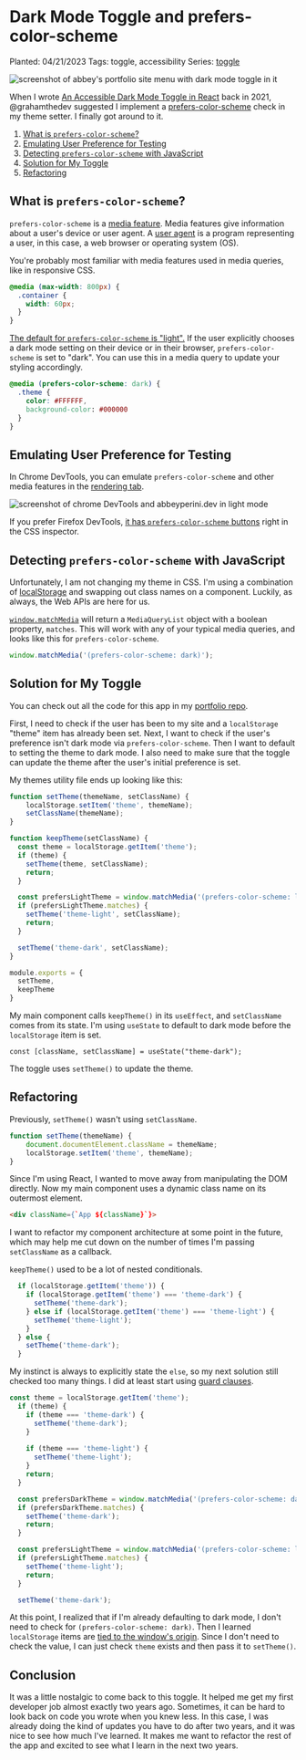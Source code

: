 # Dark Mode Toggle and prefers-color-scheme

Planted: 04/21/2023
Tags: toggle, accessibility
Series: [toggle](/series.html?series=toggle)

![screenshot of abbey's portfolio site menu with dark mode toggle in it](https://images.abbeyperini.com/color-scheme/cover.png)

When I wrote [An Accessible Dark Mode Toggle in React](/blog.html?blog=audit-3) back in 2021, @grahamthedev suggested I implement a [prefers-color-scheme](https://developer.mozilla.org/en-US/docs/Web/CSS/@media/prefers-color-scheme) check in my theme setter. I finally got around to it.

1. [What is `prefers-color-scheme`?](#what-is-prefers-color-scheme)
2. [Emulating User Preference for Testing](#emulating-user-preference-for-testing)
3. [Detecting `prefers-color-scheme` with JavaScript](#detecting-prefers-color-scheme-with-javascript)
4. [Solution for My Toggle](#solution-for-my-toggle)
5. [Refactoring](#refactoring)

## What is `prefers-color-scheme`?

`prefers-color-scheme` is a [media feature](https://developer.mozilla.org/en-US/docs/Web/CSS/@media#media_features). Media features give information about a user's device or user agent. A [user agent](https://developer.mozilla.org/en-US/docs/Glossary/User_agent) is a program representing a user, in this case, a web browser or operating system (OS).

You're probably most familiar with media features used in media queries, like in responsive CSS.

```CSS
@media (max-width: 800px) {
  .container {
    width: 60px;
  }
}
```

[The default for `prefers-color-scheme` is "light".](https://www.w3.org/TR/mediaqueries-5/#prefers-color-scheme:~:text=However%2C%20user%20agents%20converged%20on%20expressing%20the%20%22default%22%20behavior%20as%20a%20light%20preference%2C%20and%20never%20matching%20no%2Dpreference.) If the user explicitly chooses a dark mode setting on their device or in their browser, `prefers-color-scheme` is set to "dark". You can use this in a media query to update your styling accordingly.

```CSS
@media (prefers-color-scheme: dark) {
  .theme {
    color: #FFFFFF,
    background-color: #000000
  }
}
```

## Emulating User Preference for Testing

In Chrome DevTools, you can emulate `prefers-color-scheme` and other media features in the [rendering tab](https://developer.chrome.com/docs/devtools/rendering/).

![screenshot of chrome DevTools and abbeyperini.dev in light mode](https://images.abbeyperini.com/color-scheme/emulate.png)

If you prefer Firefox DevTools, [it has `prefers-color-scheme` buttons](https://firefox-source-docs.mozilla.org/devtools-user/page_inspector/how_to/examine_and_edit_css/index.html#view-media-rules-for-prefers-color-scheme) right in the CSS inspector.

## Detecting `prefers-color-scheme` with JavaScript

Unfortunately, I am not changing my theme in CSS. I'm using a combination of [localStorage](https://developer.mozilla.org/en-US/docs/Web/API/Window/localStorage) and swapping out class names on a component. Luckily, as always, the Web APIs are here for us.

[`window.matchMedia`](https://developer.mozilla.org/en-US/docs/Web/API/Window/matchMedia) will return a `MediaQueryList` object with a boolean property, `matches`. This will work with any of your typical media queries, and looks like this for `prefers-color-scheme`.

```JavaScript
window.matchMedia('(prefers-color-scheme: dark)');
```

## Solution for My Toggle

You can check out all the code for this app in my [portfolio repo](https://github.com/abbeyperini/Portfolio2.0).

First, I need to check if the user has been to my site and a `localStorage` "theme" item has already been set. Next, I want to check if the user's preference isn't dark mode via `prefers-color-scheme`. Then I want to default to setting the theme to dark mode. I also need to make sure that the toggle can update the theme after the user's initial preference is set.

My themes utility file ends up looking like this:

```JavaScript
function setTheme(themeName, setClassName) {
    localStorage.setItem('theme', themeName);
    setClassName(themeName);
}

function keepTheme(setClassName) {
  const theme = localStorage.getItem('theme');
  if (theme) {
    setTheme(theme, setClassName);
    return;
  }

  const prefersLightTheme = window.matchMedia('(prefers-color-scheme: light)');
  if (prefersLightTheme.matches) {
    setTheme('theme-light', setClassName);
    return;
  }

  setTheme('theme-dark', setClassName);
}

module.exports = {
  setTheme,
  keepTheme
}
```

My main component calls `keepTheme()` in its `useEffect`, and `setClassName` comes from its state. I'm using `useState` to default to dark mode before the `localStorage` item is set.

```JSX
const [className, setClassName] = useState("theme-dark");
```

The toggle uses `setTheme()` to update the theme.

## Refactoring

Previously, `setTheme()` wasn't using `setClassName`.

```JavaScript
function setTheme(themeName) {
    document.documentElement.className = themeName;
    localStorage.setItem('theme', themeName);
}
```

Since I'm using React, I wanted to move away from manipulating the DOM directly. Now my main component uses a dynamic class name on its outermost element.

```HTML
<div className={`App ${className}`}>
```

I want to refactor my component architecture at some point in the future, which may help me cut down on the number of times I'm passing `setClassName` as a callback.

`keepTheme()` used to be a lot of nested conditionals.

```JavaScript
  if (localStorage.getItem('theme')) {
    if (localStorage.getItem('theme') === 'theme-dark') {
      setTheme('theme-dark');
    } else if (localStorage.getItem('theme') === 'theme-light') {
      setTheme('theme-light');
    }
  } else {
    setTheme('theme-dark');
  }
```

My instinct is always to explicitly state the `else`, so my next solution still checked too many things. I did at least start using [guard clauses](https://refactoring.guru/replace-nested-conditional-with-guard-clauses).

```JavaScript
const theme = localStorage.getItem('theme');
  if (theme) {
    if (theme === 'theme-dark') {
      setTheme('theme-dark');
    } 
    
    if (theme === 'theme-light') {
      setTheme('theme-light');
    }
    return;
  }

  const prefersDarkTheme = window.matchMedia('(prefers-color-scheme: dark)');
  if (prefersDarkTheme.matches) {
    setTheme('theme-dark');
    return;
  } 

  const prefersLightTheme = window.matchMedia('(prefers-color-scheme: light)');
  if (prefersLightTheme.matches) {
    setTheme('theme-light');
    return;
  }

  setTheme('theme-dark');
```

At this point, I realized that if I'm already defaulting to dark mode, I don't need to check for `(prefers-color-scheme: dark)`. Then I learned `localStorage` items are [tied to the window's origin](https://html.spec.whatwg.org/multipage/webstorage.html#dom-localstorage-dev:~:text=Returns%20the%20Storage%20object%20associated%20with%20window%27s%20origin%27s%20local%20storage%20area.). Since I don't need to check the value, I can just check `theme` exists and then pass it to `setTheme()`.

## Conclusion

It was a little nostalgic to come back to this toggle. It helped me get my first developer job almost exactly two years ago. Sometimes, it can be hard to look back on code you wrote when you knew less. In this case, I was already doing the kind of updates you have to do after two years, and it was nice to see how much I've learned. It makes me want to refactor the rest of the app and excited to see what I learn in the next two years.
